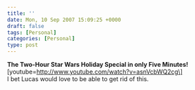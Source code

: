 ```yaml
---
title: ''
date: Mon, 10 Sep 2007 15:09:25 +0000
draft: false
tags: [Personal]
categories: [Personal]
type: post
---
```


**The Two-Hour Star Wars Holiday Special in only Five Minutes!** \[youtube=http://www.youtube.com/watch?v=asnVcbWQ2cg\]  
I bet Lucas would love to be able to get rid of this.